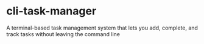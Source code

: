 # cli-task-manager
A terminal-based task management system that lets you add, complete, and track tasks without leaving the command line
